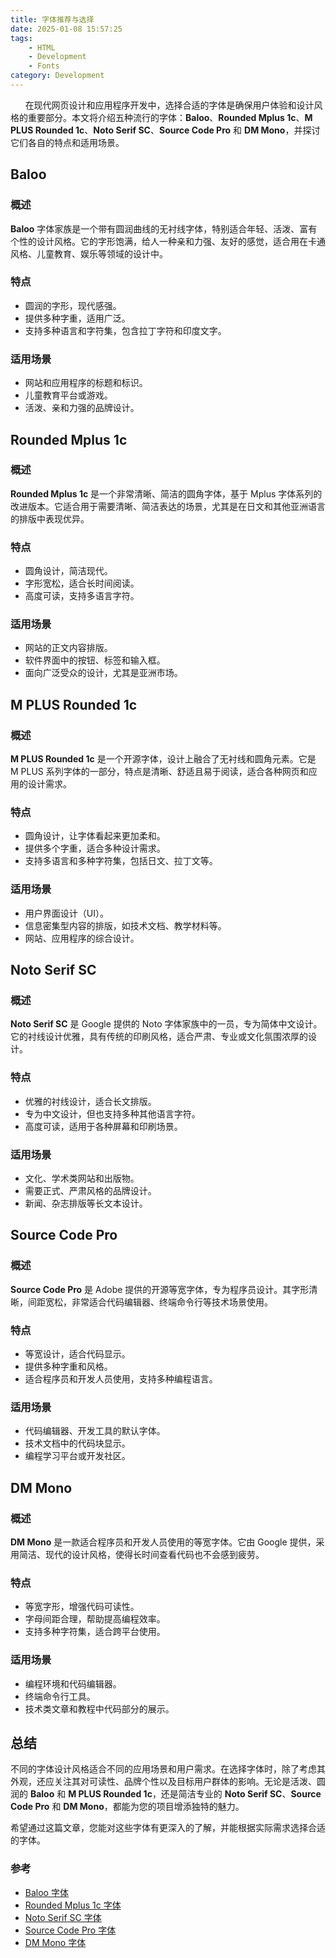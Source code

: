 ```yaml
---
title: 字体推荐与选择
date: 2025-01-08 15:57:25
tags:
    - HTML
    - Development
    - Fonts
category: Development
---
```


&nbsp;&nbsp;&nbsp;&nbsp;&nbsp;&nbsp;在现代网页设计和应用程序开发中，选择合适的字体是确保用户体验和设计风格的重要部分。本文将介绍五种流行的字体：**Baloo**、**Rounded Mplus 1c**、**M PLUS Rounded 1c**、**Noto Serif SC**、**Source Code Pro** 和 **DM Mono**，并探讨它们各自的特点和适用场景。

<!-- more -->

## Baloo

### 概述
**Baloo** 字体家族是一个带有圆润曲线的无衬线字体，特别适合年轻、活泼、富有个性的设计风格。它的字形饱满，给人一种亲和力强、友好的感觉，适合用在卡通风格、儿童教育、娱乐等领域的设计中。

### 特点
- 圆润的字形，现代感强。
- 提供多种字重，适用广泛。
- 支持多种语言和字符集，包含拉丁字符和印度文字。

### 适用场景
- 网站和应用程序的标题和标识。
- 儿童教育平台或游戏。
- 活泼、亲和力强的品牌设计。

## Rounded Mplus 1c

### 概述
**Rounded Mplus 1c** 是一个非常清晰、简洁的圆角字体，基于 Mplus 字体系列的改进版本。它适合用于需要清晰、简洁表达的场景，尤其是在日文和其他亚洲语言的排版中表现优异。

### 特点
- 圆角设计，简洁现代。
- 字形宽松，适合长时间阅读。
- 高度可读，支持多语言字符。

### 适用场景
- 网站的正文内容排版。
- 软件界面中的按钮、标签和输入框。
- 面向广泛受众的设计，尤其是亚洲市场。

## M PLUS Rounded 1c

### 概述
**M PLUS Rounded 1c** 是一个开源字体，设计上融合了无衬线和圆角元素。它是 M PLUS 系列字体的一部分，特点是清晰、舒适且易于阅读，适合各种网页和应用的设计需求。

### 特点
- 圆角设计，让字体看起来更加柔和。
- 提供多个字重，适合多种设计需求。
- 支持多语言和多种字符集，包括日文、拉丁文等。

### 适用场景
- 用户界面设计（UI）。
- 信息密集型内容的排版，如技术文档、教学材料等。
- 网站、应用程序的综合设计。


## Noto Serif SC

### 概述
**Noto Serif SC** 是 Google 提供的 Noto 字体家族中的一员，专为简体中文设计。它的衬线设计优雅，具有传统的印刷风格，适合严肃、专业或文化氛围浓厚的设计。

### 特点
- 优雅的衬线设计，适合长文排版。
- 专为中文设计，但也支持多种其他语言字符。
- 高度可读，适用于各种屏幕和印刷场景。

### 适用场景
- 文化、学术类网站和出版物。
- 需要正式、严肃风格的品牌设计。
- 新闻、杂志排版等长文本设计。

## Source Code Pro

### 概述
**Source Code Pro** 是 Adobe 提供的开源等宽字体，专为程序员设计。其字形清晰，间距宽松，非常适合代码编辑器、终端命令行等技术场景使用。

### 特点
- 等宽设计，适合代码显示。
- 提供多种字重和风格。
- 适合程序员和开发人员使用，支持多种编程语言。

### 适用场景
- 代码编辑器、开发工具的默认字体。
- 技术文档中的代码块显示。
- 编程学习平台或开发社区。

## DM Mono

### 概述
**DM Mono** 是一款适合程序员和开发人员使用的等宽字体。它由 Google 提供，采用简洁、现代的设计风格，使得长时间查看代码也不会感到疲劳。

### 特点
- 等宽字形，增强代码可读性。
- 字母间距合理，帮助提高编程效率。
- 支持多种字符集，适合跨平台使用。

### 适用场景
- 编程环境和代码编辑器。
- 终端命令行工具。
- 技术类文章和教程中代码部分的展示。

## 总结

不同的字体设计风格适合不同的应用场景和用户需求。在选择字体时，除了考虑其外观，还应关注其对可读性、品牌个性以及目标用户群体的影响。无论是活泼、圆润的 **Baloo** 和 **M PLUS Rounded 1c**，还是简洁专业的 **Noto Serif SC**、**Source Code Pro** 和 **DM Mono**，都能为您的项目增添独特的魅力。

希望通过这篇文章，您能对这些字体有更深入的了解，并能根据实际需求选择合适的字体。


### 参考
- [Baloo 字体](https://www.google.com/fonts)
- [Rounded Mplus 1c 字体](https://fonts.google.com/specimen/M+PLUS+Rounded+1c)
- [Noto Serif SC 字体](https://www.google.com/fonts)
- [Source Code Pro 字体](https://github.com/adobe-fonts/source-code-pro)
- [DM Mono 字体](https://fonts.google.com/specimen/DM+Mono)